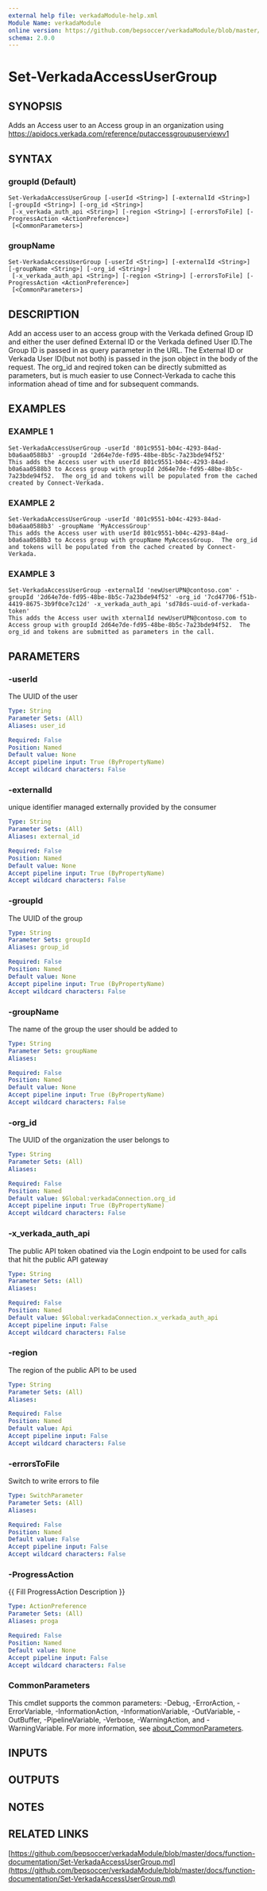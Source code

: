 ```yaml
---
external help file: verkadaModule-help.xml
Module Name: verkadaModule
online version: https://github.com/bepsoccer/verkadaModule/blob/master/docs/function-documentation/Set-VerkadaAccessUserGroup.md
schema: 2.0.0
---
```


# Set-VerkadaAccessUserGroup

## SYNOPSIS
Adds an Access user to an Access group in an organization using https://apidocs.verkada.com/reference/putaccessgroupuserviewv1

## SYNTAX

### groupId (Default)
```
Set-VerkadaAccessUserGroup [-userId <String>] [-externalId <String>] [-groupId <String>] [-org_id <String>]
 [-x_verkada_auth_api <String>] [-region <String>] [-errorsToFile] [-ProgressAction <ActionPreference>]
 [<CommonParameters>]
```

### groupName
```
Set-VerkadaAccessUserGroup [-userId <String>] [-externalId <String>] [-groupName <String>] [-org_id <String>]
 [-x_verkada_auth_api <String>] [-region <String>] [-errorsToFile] [-ProgressAction <ActionPreference>]
 [<CommonParameters>]
```

## DESCRIPTION
Add an access user to an access group with the Verkada defined Group ID and either the user defined External ID or the Verkada defined User ID.The Group ID is passed in as query parameter in the URL.
The External ID or Verkada User ID(but not both) is passed in the json object in the body of the request.
The org_id and reqired token can be directly submitted as parameters, but is much easier to use Connect-Verkada to cache this information ahead of time and for subsequent commands.

## EXAMPLES

### EXAMPLE 1
```
Set-VerkadaAccessUserGroup -userId '801c9551-b04c-4293-84ad-b0a6aa0588b3' -groupId '2d64e7de-fd95-48be-8b5c-7a23bde94f52'
This adds the Access user with userId 801c9551-b04c-4293-84ad-b0a6aa0588b3 to Access group with groupId 2d64e7de-fd95-48be-8b5c-7a23bde94f52.  The org_id and tokens will be populated from the cached created by Connect-Verkada.
```

### EXAMPLE 2
```
Set-VerkadaAccessUserGroup -userId '801c9551-b04c-4293-84ad-b0a6aa0588b3' -groupName 'MyAccessGroup'
This adds the Access user with userId 801c9551-b04c-4293-84ad-b0a6aa0588b3 to Access group with groupName MyAccessGroup.  The org_id and tokens will be populated from the cached created by Connect-Verkada.
```

### EXAMPLE 3
```
Set-VerkadaAccessUserGroup -externalId 'newUserUPN@contoso.com' -groupId '2d64e7de-fd95-48be-8b5c-7a23bde94f52' -org_id '7cd47706-f51b-4419-8675-3b9f0ce7c12d' -x_verkada_auth_api 'sd78ds-uuid-of-verkada-token'
This adds the Access user uwith xternalId newUserUPN@contoso.com to Access group with groupId 2d64e7de-fd95-48be-8b5c-7a23bde94f52.  The org_id and tokens are submitted as parameters in the call.
```

## PARAMETERS

### -userId
The UUID of the user

```yaml
Type: String
Parameter Sets: (All)
Aliases: user_id

Required: False
Position: Named
Default value: None
Accept pipeline input: True (ByPropertyName)
Accept wildcard characters: False
```

### -externalId
unique identifier managed externally provided by the consumer

```yaml
Type: String
Parameter Sets: (All)
Aliases: external_id

Required: False
Position: Named
Default value: None
Accept pipeline input: True (ByPropertyName)
Accept wildcard characters: False
```

### -groupId
The UUID of the group

```yaml
Type: String
Parameter Sets: groupId
Aliases: group_id

Required: False
Position: Named
Default value: None
Accept pipeline input: True (ByPropertyName)
Accept wildcard characters: False
```

### -groupName
The name of the group the user should be added to

```yaml
Type: String
Parameter Sets: groupName
Aliases:

Required: False
Position: Named
Default value: None
Accept pipeline input: True (ByPropertyName)
Accept wildcard characters: False
```

### -org_id
The UUID of the organization the user belongs to

```yaml
Type: String
Parameter Sets: (All)
Aliases:

Required: False
Position: Named
Default value: $Global:verkadaConnection.org_id
Accept pipeline input: True (ByPropertyName)
Accept wildcard characters: False
```

### -x_verkada_auth_api
The public API token obatined via the Login endpoint to be used for calls that hit the public API gateway

```yaml
Type: String
Parameter Sets: (All)
Aliases:

Required: False
Position: Named
Default value: $Global:verkadaConnection.x_verkada_auth_api
Accept pipeline input: False
Accept wildcard characters: False
```

### -region
The region of the public API to be used

```yaml
Type: String
Parameter Sets: (All)
Aliases:

Required: False
Position: Named
Default value: Api
Accept pipeline input: False
Accept wildcard characters: False
```

### -errorsToFile
Switch to write errors to file

```yaml
Type: SwitchParameter
Parameter Sets: (All)
Aliases:

Required: False
Position: Named
Default value: False
Accept pipeline input: False
Accept wildcard characters: False
```

### -ProgressAction
{{ Fill ProgressAction Description }}

```yaml
Type: ActionPreference
Parameter Sets: (All)
Aliases: proga

Required: False
Position: Named
Default value: None
Accept pipeline input: False
Accept wildcard characters: False
```

### CommonParameters
This cmdlet supports the common parameters: -Debug, -ErrorAction, -ErrorVariable, -InformationAction, -InformationVariable, -OutVariable, -OutBuffer, -PipelineVariable, -Verbose, -WarningAction, and -WarningVariable. For more information, see [about_CommonParameters](http://go.microsoft.com/fwlink/?LinkID=113216).

## INPUTS

## OUTPUTS

## NOTES

## RELATED LINKS

[https://github.com/bepsoccer/verkadaModule/blob/master/docs/function-documentation/Set-VerkadaAccessUserGroup.md](https://github.com/bepsoccer/verkadaModule/blob/master/docs/function-documentation/Set-VerkadaAccessUserGroup.md)


